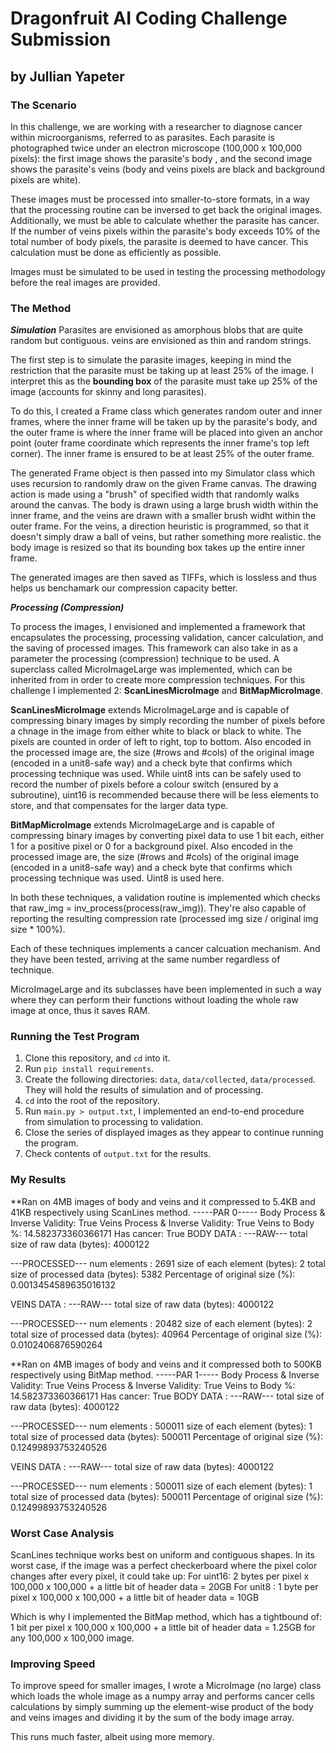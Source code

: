 # Dragonfruit AI Coding Challenge Submission
## by Jullian Yapeter

### **The Scenario**

In this challenge, we are working with a researcher to diagnose cancer within microorganisms, referred to as parasites. 
Each parasite is photographed twice under an electron microscope (100,000 x 100,000 pixels): the first image shows the 
parasite's body , and the second image shows the parasite's veins (body and veins pixels are black and background 
pixels are white).

These images must be processed into smaller-to-store formats, in a way that the processing routine can be inversed to 
get back the original images. Additionally, we must be able to calculate whether the parasite has cancer. If the number 
of veins pixels within the parasite's body exceeds 10% of the total number of body pixels, the parasite is deemed to 
have cancer. This calculation must be done as efficiently as possible.

Images must be simulated to be used in testing the processing methodology before the real images are provided.

### **The Method**

***Simulation***
Parasites are envisioned as amorphous blobs that are quite random but contiguous. veins are envisioned as thin and 
random strings.

The first step is to simulate the parasite images, keeping in mind the restriction that the parasite must be taking up 
at least 25% of the image. I interpret this as the **bounding box** of the parasite must take up 25% of the image 
(accounts for skinny and long parasites).

To do this, I created a Frame class which generates random outer and inner frames, where the inner frame will be taken 
up by the parasite's body, and the outer frame is where the inner frame will be placed into given an anchor point 
(outer frame coordinate which represents the inner frame's top left corner). The inner frame is ensured to be at least 
25% of the outer frame.

The generated Frame object is then passed into my Simulator class which uses recursion to randomly draw on the given 
Frame canvas. The drawing action is made using a "brush" of specified width that randomly walks around the canvas. 
The body is drawn using a large brush width within the inner frame, and the veins are drawn with a smaller brush widht 
within the outer frame. For the veins, a direction heuristic is programmed, so that it doesn't simply draw a ball of 
veins, but rather something more realistic. the body image is resized so that its bounding box takes up the 
entire inner frame.

The generated images are then saved as TIFFs, which is lossless and thus helps us benchamark our compression 
capacity better.

***Processing (Compression)***

To process the images, I envisioned and implemented a framework that encapsulates the processing, processing validation,
cancer calculation, and the saving of processed images. This framework can also take in as a parameter the processing 
(compression) technique to be used. A superclass called MicroImageLarge was implemented, which can be inherited from 
in order to create more compression techniques. For this challenge I implemented 2: 
**ScanLinesMicroImage** and **BitMapMicroImage**.

**ScanLinesMicroImage** extends MicroImageLarge and is capable of compressing binary images by simply recording the 
number of pixels before a chnage in the image from either white to black or black to white. The pixels are counted in 
order of left to right, top to bottom. Also encoded in the processed image are, the size (#rows and #cols) of the 
original image (encoded in a unit8-safe way) and a check byte that confirms which processing technique was used. While 
uint8 ints can be safely used to record the number of pixels before a colour switch (ensured by a subroutine), uint16 
is recommended because there will be less elements to store, and that compensates for the larger data type.

**BitMapMicroImage** extends MicroImageLarge and is capable of compressing binary images by converting pixel data to 
use 1 bit each, either 1 for a positive pixel or 0 for a background pixel. Also encoded in the processed image are, 
the size (#rows and #cols) of the original image (encoded in a unit8-safe way) and a check byte that confirms which 
processing technique was used. Uint8 is used here.

In both these techniques, a validation routine is implemented which checks that raw_img = inv_process(process(raw_img)).
They're also capable of reporting the resulting compression rate (processed img size / original img size * 100%).

Each of these techniques implements a cancer calcuation mechanism. And they have been tested, arriving at the same 
number regardless of technique.

MicroImageLarge and its subclasses have been implemented in such a way where they can perform their functions without 
loading the whole raw image at once, thus it saves RAM.

### **Running the Test Program**

1. Clone this repository, and `cd` into it.
2. Run `pip install requirements`.
3. Create the following directories: `data`, `data/collected`, `data/processed`. They will hold the results of 
   simulation and of processing.
4. `cd` into the root of the repository.
5. Run `main.py > output.txt`, I implemented an end-to-end procedure from simulation to processing to validation.
6. Close the series of displayed images as they appear to continue running the program.
7. Check contents of `output.txt` for the results.

### **My Results**

**Ran on 4MB images of body and veins and it compressed to 5.4KB and 41KB respectively using ScanLines method.
-----PAR 0-----
Body Process & Inverse Validity: True
Veins Process & Inverse Validity: True
Veins to Body %: 14.582373360366171
Has cancer: True
BODY DATA :
---RAW---
total size of raw data (bytes): 4000122

---PROCESSED---
num elements : 2691
size of each element (bytes): 2
total size of processed data (bytes): 5382
Percentage of original size (%): 0.0013454589635016132

VEINS DATA :
---RAW---
total size of raw data (bytes): 4000122

---PROCESSED---
num elements : 20482
size of each element (bytes): 2
total size of processed data (bytes): 40964
Percentage of original size (%): 0.0102406876590264

**Ran on 4MB images of body and veins and it compressed both to 500KB respectively using BitMap method.
-----PAR 1-----
Body Process & Inverse Validity: True
Veins Process & Inverse Validity: True
Veins to Body %: 14.582373360366171
Has cancer: True
BODY DATA :
---RAW---
total size of raw data (bytes): 4000122

---PROCESSED---
num elements : 500011
size of each element (bytes): 1
total size of processed data (bytes): 500011
Percentage of original size (%): 0.12499893753240526

VEINS DATA :
---RAW---
total size of raw data (bytes): 4000122

---PROCESSED---
num elements : 500011
size of each element (bytes): 1
total size of processed data (bytes): 500011
Percentage of original size (%): 0.12499893753240526

### **Worst Case Analysis**

ScanLines technique works best on uniform and contiguous shapes. In its worst case, if the image was a perfect 
checkerboard where the pixel color changes after every pixel, it could take up: 
For uint16: 2 bytes per pixel x 100,000 x 100,000 + a little bit of header data = 20GB
For unit8 : 1 byte per pixel x 100,000 x 100,000 + a little bit of header data = 10GB

Which is why I implemented the BitMap method, which has a tightbound of: 
1 bit per pixel x 100,000 x 100,000 + a little bit of header data = 1.25GB 
for any 100,000 x 100,000 image.

### **Improving Speed**

To improve speed for smaller images, I wrote a MicroImage (no large) class which loads the whole image as a numpy array
and performs cancer cells calculations by simply summing up the element-wise product of the body and veins images and 
dividing it by the sum of the body image array.

This runs much faster, albeit using more memory.
